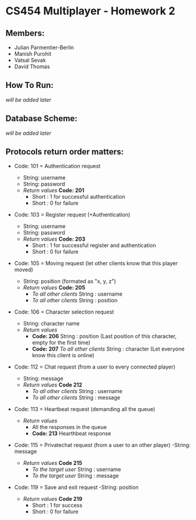 CS454 Multiplayer - Homework 2
==============================
## Members:
- Julian Parmentier-Berlin
- Manish Purohit
- Vatsal Sevak
- David Thomas

## How To Run:
*will be added later*

## Database Scheme:
*will be added later*

## Protocols **return order matters**:

- Code: 101 = Authentication request
  - String: username
  - String: password
  - *Return values* **Code: 201**
    - Short : 1 for successful authentication
    - Short : 0 for failure
- Code: 103 = Register request (+Authentication)
  - String: username
  - String: password
  - *Return values* **Code: 203**
    - Short : 1 for successful register and authentication
    - Short : 0 for failure
- Code: 105 = Moving request (let other clients know that this player moved)
  - String: position (formated as "x, y, z")
  - *Return values* **Code: 205**
    - *To all other clients* String : username
    - *To all other clients* String : position
- Code: 106 = Character selection request
  - String: character name
  - *Return values*
    - **Code: 206** String : position (Last position of this character, empty for the first time)
    - **Code: 207** *To all other clients* String : character (Let everyone know this client is online)
- Code: 112 = Chat request (from a user to every connected player)
  - String: message
  - *Return values* **Code 212**
    - *To all other clients* String : username
    - *To all other clients* String : message

- Code: 113 = Heartbeat request (demanding all the queue)
  - *Return values*
    - All the responses in the queue
    - **Code: 213** Hearthbeat response

- Code: 115 = Privatechat request (from a user to an other player)
  -String: message
  - *Return values* **Code 215**
    - *To the target user* String : username
    - *To the target user* String : message

- Code: 119 = Save and exit request
  -String: position
  - *Return values* **Code 219**
    - Short : 1 for success
    - Short : 0 for failure
